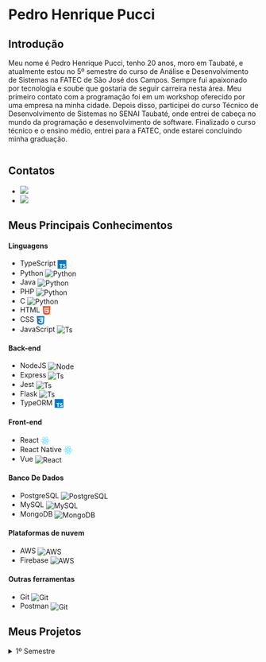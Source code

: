 # Pedro Henrique Pucci

## Introdução

<table>
<tr>
Meu nome é Pedro Henrique Pucci, tenho 20 anos, moro em Taubaté, e atualmente estou no 5º semestre do curso de Análise e Desenvolvimento de Sistemas na FATEC de São José dos Campos. Sempre fui apaixonado por tecnologia e soube que gostaria de seguir carreira nesta área. Meu primeiro contato com a programação foi em um workshop oferecido por uma empresa na minha cidade. Depois disso, participei do curso Técnico de Desenvolvimento de Sistemas no SENAI Taubaté, onde entrei de cabeça no mundo da programação e desenvolvimento de software. Finalizado o curso técnico e o ensino médio, entrei para a FATEC, onde estarei concluindo minha graduação.
</tr>  
<tr>
  
</tr>
</table>

## Contatos
* <a href="https://github.com/pedro11pucci"><img src="https://img.shields.io/badge/GitHub-100000?style=for-the-badge&logo=github&logoColor=white"/></a>
* <a href="https://www.linkedin.com/in/pedro-p-122962234/" target="_blank"><img src="https://img.shields.io/badge/LinkedIn-0077B5?style=for-the-badge&logo=linkedin&logoColor=white"/></a>

## Meus Principais Conhecimentos

#### Linguagens
- TypeScript <img align="center" alt="Ts" height="18" width="18" src="https://raw.githubusercontent.com/devicons/devicon/master/icons/typescript/typescript-plain.svg">
- Python <img align="center" alt="Python" height="18" width="18" src="https://cdn.jsdelivr.net/gh/devicons/devicon@latest/icons/python/python-original.svg" />
- Java <img align="center" alt="Python" height="18" width="18" src="https://user-images.githubusercontent.com/25181517/117201156-9a724800-adec-11eb-9a9d-3cd0f67da4bc.png" />
- PHP <img align="center" alt="Python" height="18" width="18" src="https://user-images.githubusercontent.com/25181517/183570228-6a040b9f-3ddf-47a2-a201-743121dac664.png" />
- C <img align="center" alt="Python" height="18" width="18" src="https://user-images.githubusercontent.com/25181517/192106070-46255bcf-65e6-4c6b-a296-bf8d0d8fb2a7.png" />
- HTML <img align="center" alt="HTML" height="18" width="18" src="https://raw.githubusercontent.com/devicons/devicon/master/icons/html5/html5-original.svg">
- CSS <img align="center" alt="CSS" height="18" width="18" src="https://raw.githubusercontent.com/devicons/devicon/master/icons/css3/css3-original.svg">
- JavaScript <img align="center" alt="Ts" height="18" width="18" src="https://user-images.githubusercontent.com/25181517/117447155-6a868a00-af3d-11eb-9cfe-245df15c9f3f.png">

#### Back-end
- NodeJS <img align="center" alt="Node" height="18" width="18" src="https://cdn.jsdelivr.net/gh/devicons/devicon@latest/icons/nodejs/nodejs-plain-wordmark.svg" />
- Express <img align="center" alt="Ts" height="18" width="18" src="https://user-images.githubusercontent.com/25181517/183859966-a3462d8d-1bc7-4880-b353-e2cbed900ed6.png">
- Jest <img align="center" alt="Ts" height="18" width="18" src="https://user-images.githubusercontent.com/25181517/187955005-f4ca6f1a-e727-497b-b81b-93fb9726268e.png">
- Flask <img align="center" alt="Ts" height="18" width="18" src="https://user-images.githubusercontent.com/25181517/183423775-2276e25d-d43d-4e58-890b-edbc88e915f7.png">
- TypeORM <img align="center" alt="Ts" height="18" width="18" src="https://raw.githubusercontent.com/devicons/devicon/master/icons/typescript/typescript-plain.svg">

#### Front-end

- React <img align="center" alt="React" height="18" width="18" src="https://raw.githubusercontent.com/devicons/devicon/master/icons/react/react-original.svg">
- React Native <img align="center" alt="React Native" height="18" width="18" src="https://raw.githubusercontent.com/devicons/devicon/master/icons/react/react-original.svg">
- Vue <img align="center" alt="React" height="18" width="18" src="https://user-images.githubusercontent.com/25181517/117448124-a2da9800-af3e-11eb-85d2-bd1b69b65603.png">
  
#### Banco De Dados
- PostgreSQL <img align="center" alt="PostgreSQL" height="18" width="18" src="https://cdn.jsdelivr.net/gh/devicons/devicon@latest/icons/postgresql/postgresql-original.svg" />
- MySQL <img align="center" alt="MySQL" height="18" width="18" src="https://cdn.jsdelivr.net/gh/devicons/devicon@latest/icons/mysql/mysql-original.svg" />
- MongoDB <img align="center" alt="MongoDB" height="18" width="18" src="https://cdn.jsdelivr.net/gh/devicons/devicon@latest/icons/mongodb/mongodb-original.svg" />

#### Plataformas de nuvem
- AWS <img align="center" alt="AWS" height="18" width="18" src="https://cdn.jsdelivr.net/gh/devicons/devicon@latest/icons/amazonwebservices/amazonwebservices-plain-wordmark.svg" />
- Firebase <img align="center" alt="AWS" height="18" width="18" src="https://user-images.githubusercontent.com/25181517/189716855-2c69ca7a-5149-4647-936d-780610911353.png" />

#### Outras ferramentas
- Git <img align="center" alt="Git" height="18" width="18" src="https://cdn.jsdelivr.net/gh/devicons/devicon@latest/icons/git/git-original.svg" />
- Postman <img align="center" alt="Git" height="18" width="18" src="https://user-images.githubusercontent.com/25181517/192109061-e138ca71-337c-4019-8d42-4792fdaa7128.png" />


## Meus Projetos

<details>
<summary>1º Semestre</summary>
</br>

***08/2022*** <br>
***FATEC São José dos Campos*** <br>
A proposta do projeto era desenvolver uma aplicação para gerenciar os chamados de ordens de serviços dos computadores dos laboratórios da FATEC. <br>
Para isso, desenvolvimos um site que exibe todos os laboratórios da faculdade e todos os computadores que estão neles. Também é possível visualizar quais computadores tem problemas relatados e se uma ordem de serviço já foi aberta para ele. Também é possível entrar no modo Técnico, onde o usuário pode visualizar as ordens de serviços abertas, fechá-las quando o problema for reparado e ainda reorganizar a disposição dos computadores nos laboratórios através do editor de laboratórios, além de uma tela de estatísticas exibindo os problemas mais comums, quais computadores são mais afetados, quais laboratórios recebem mais chamados e mais. <br>

**[Repositório](https://github.com/pedro11pucci/API_MirageGroup)** <br>

<div align="center"><img src="./media/mvp-sprint4.gif" alt="aplicação rodando" height="80%" width="80%"></div>

### Tecnologias Utilizadas <br>

- Python <img align="center" alt="Python" height="18" width="18" src="https://cdn.jsdelivr.net/gh/devicons/devicon@latest/icons/python/python-original.svg" />: A linguagem Python foi usada para todas as funções de backend, desde criação de rotas até conexões com o banco de dados.
- Flask <img align="center" alt="Ts" height="18" width="18" src="https://user-images.githubusercontent.com/25181517/183423775-2276e25d-d43d-4e58-890b-edbc88e915f7.png">: O framework Flask foi utilizado para criar as rotas, tanto do frontend quanto do backend.
- HTML <img align="center" alt="HTML" height="18" width="18" src="https://raw.githubusercontent.com/devicons/devicon/master/icons/html5/html5-original.svg"> CSS <img align="center" alt="CSS" height="18" width="18" src="https://raw.githubusercontent.com/devicons/devicon/master/icons/css3/css3-original.svg"> JavaScript <img align="center" alt="Ts" height="18" width="18" src="https://user-images.githubusercontent.com/25181517/117447155-6a868a00-af3d-11eb-9cfe-245df15c9f3f.png">: O HTML, CSS e JavaScript foram usados para fazer o frontend, desde o layout das páginas, a estilização dos elementos e as funcionalidades mais complexas, como o editor de laboratórios.
- MySQL <img align="center" alt="MySQL" height="18" width="18" src="https://cdn.jsdelivr.net/gh/devicons/devicon@latest/icons/mysql/mysql-original.svg" />: O banco de dados MySQL foi usado para armazenar os dados da aplicação. Esses são os laboratórios que existem, quais computadores estão em quais laboratórios, problemas relatados nesses computadores, a disposição deles nos laboratórios, os chamados abertos, os chamados fechados e as estatísticas.

### Minhas Contribuições Pessoais <br>

- **Criação do banco de dados**: Fui o responsável por modelar o banco de dados, criar as relações entre as entidades e implementá-lo na aplicação.
- **Sistema de chamados**: Trabalhei no sistema de abertura e fechamento de chamados, que permite o usuário visualizar os computadores do laboratório, escolher o que apresenta defeitos, reportar o defeito dele, exibir ao usuário técnico qual computador de qual laboratório está com qual defeito e fechar o chamado após o problema ser resolvido.
- **Editor de laboratórios**: Criei o editor de laboratórios, que permite reorganizar a disposição dos computadores de um laboratório, assim como adicionar ou remover computadores dele, e salvar as alterações de modo que elas sejam exibidas para os usuários não-técnicos.

### Hard Skills

- Utilização do **Flask** <img align="center" alt="Ts" height="18" width="18" src="https://user-images.githubusercontent.com/25181517/183423775-2276e25d-d43d-4e58-890b-edbc88e915f7.png"> para criação de rotas da aplicação, utilizando diferentes métodos HTTP e parâmetros de URL e de requisição.
- Utilização do **JavaScript DOM** <img align="center" alt="Ts" height="18" width="18" src="https://user-images.githubusercontent.com/25181517/117447155-6a868a00-af3d-11eb-9cfe-245df15c9f3f.png"> para a criação de funcionalidades dinâmicas com interação do usuário.
- **Transações** complexas com o banco de dados **MySQL** <img align="center" alt="MySQL" height="18" width="18" src="https://cdn.jsdelivr.net/gh/devicons/devicon@latest/icons/mysql/mysql-original.svg" />

### Soft Skills

- **Gerenciamento de uma equipe Scrum**: Utilizamos a metodologia ágil Scrum para desenvolver o projeto, o que requiriu um comprometimento e regularidade de presença em dailys e entrega de tasks de todos os membros da equipe.
- **Scrum Master**: Como o Scrum Master da equipe, precisei estar atento as contribuições de todos os membros do projeto, para garantir que tudo estava de acordo com o planejamento da sprint e, caso necessário, oferecer minha ajuda.

</details>

